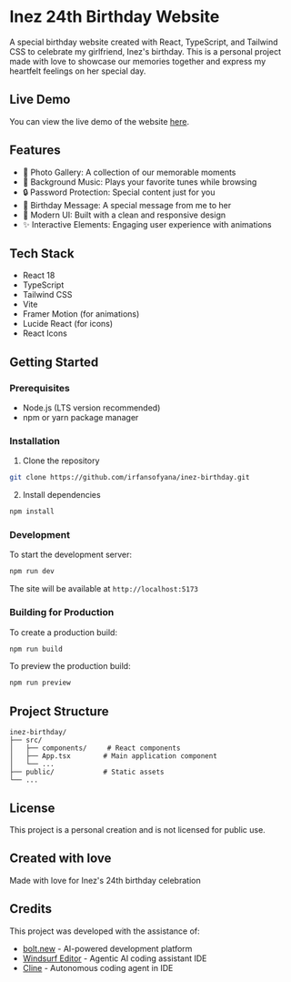 # Inez 24th Birthday Website

A special birthday website created with React, TypeScript, and Tailwind CSS to celebrate my girlfriend, Inez's birthday. This is a personal project made with love to showcase our memories together and express my heartfelt feelings on her special day.

## Live Demo

You can view the live demo of the website [here](https://inez-birthday.irfansp.dev/).

## Features

- 📸 Photo Gallery: A collection of our memorable moments
- 🎵 Background Music: Plays your favorite tunes while browsing
- 🔒 Password Protection: Special content just for you
- 💝 Birthday Message: A special message from me to her
- 🎨 Modern UI: Built with a clean and responsive design
- ✨ Interactive Elements: Engaging user experience with animations

## Tech Stack

- React 18
- TypeScript
- Tailwind CSS
- Vite
- Framer Motion (for animations)
- Lucide React (for icons)
- React Icons

## Getting Started

### Prerequisites

- Node.js (LTS version recommended)
- npm or yarn package manager

### Installation

1. Clone the repository

```bash
git clone https://github.com/irfansofyana/inez-birthday.git
```

2. Install dependencies

```bash
npm install
```

### Development

To start the development server:

```bash
npm run dev
```

The site will be available at `http://localhost:5173`

### Building for Production

To create a production build:

```bash
npm run build
```

To preview the production build:

```bash
npm run preview
```

## Project Structure

```
inez-birthday/
├── src/
│   ├── components/     # React components
│   ├── App.tsx        # Main application component
│   └── ...
├── public/            # Static assets
└── ...
```

## License

This project is a personal creation and is not licensed for public use.

## Created with love

Made with love for Inez's 24th birthday celebration

## Credits

This project was developed with the assistance of:

- [bolt.new](https://bolt.new) - AI-powered development platform
- [Windsurf Editor](https://codeium.com/windsurf) - Agentic AI coding assistant IDE
- [Cline](https://github.com/cline/cline) - Autonomous coding agent in IDE
